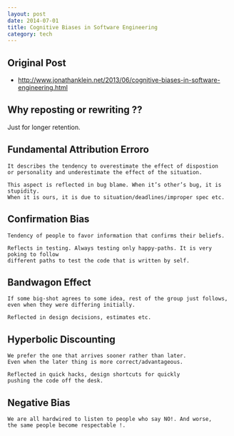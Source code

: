 ```yaml
---
layout: post
date: 2014-07-01
title: Cognitive Biases in Software Engineering
category: tech
---
```


## Original Post

* http://www.jonathanklein.net/2013/06/cognitive-biases-in-software-engineering.html

## Why reposting or rewriting ??

Just for longer retention.

## Fundamental Attribution Erroro

    It describes the tendency to overestimate the effect of dispostion
    or personality and underestimate the effect of the situation.

    This aspect is reflected in bug blame. When it’s other’s bug, it is stupidity.
    When it is ours, it is due to situation/deadlines/improper spec etc.

## Confirmation Bias

    Tendency of people to favor information that confirms their beliefs.

    Reflects in testing. Always testing only happy-paths. It is very poking to follow
    different paths to test the code that is written by self.

## Bandwagon Effect
    
    If some big-shot agrees to some idea, rest of the group just follows, 
    even when they were differing initially.

    Reflected in design decisions, estimates etc.

## Hyperbolic Discounting

    We prefer the one that arrives sooner rather than later.
    Even when the later thing is more correct/advantageous.

    Reflected in quick hacks, design shortcuts for quickly
    pushing the code off the desk.

## Negative Bias
    
    We are all hardwired to listen to people who say NO!. And worse,
    the same people become respectable !.
